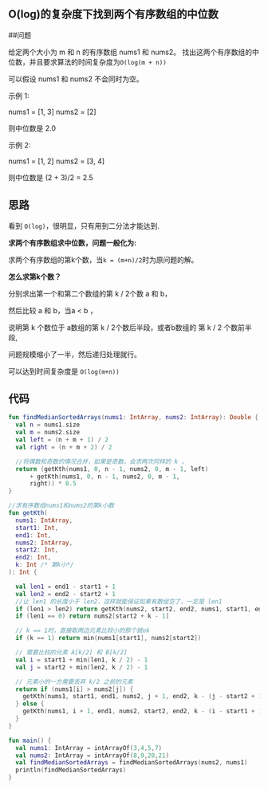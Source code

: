 ## O(log)的复杂度下找到两个有序数组的中位数

##问题

给定两个大小为 m 和 n 的有序数组 nums1 和 nums2。
找出这两个有序数组的中位数，并且要求算法的时间复杂度为`O(log(m + n))`

可以假设 nums1 和 nums2 不会同时为空。

示例 1:

nums1 = [1, 3]
nums2 = [2]

则中位数是 2.0

示例 2:

nums1 = [1, 2]
nums2 = [3, 4]

则中位数是 (2 + 3)/2 = 2.5



## 思路



看到 `O(log)`，很明显，只有用到二分法才能达到.



**求两个有序数组求中位数，问题一般化为:**

求两个有序数组的第k个数，当`k = (m+n)/2`时为原问题的解。



**怎么求第k个数？**

分别求出第一个和第二个数组的第 k / 2个数 a 和 b，

然后比较 a 和 b，当a < b ，

说明第 k 个数位于 a数组的第 k / 2个数后半段，或者b数组的 第 k / 2 个数前半段,

问题规模缩小了一半，然后递归处理就行。

可以达到时间复杂度是 `O(log(m+n))`

## 代码

````kotlin
fun findMedianSortedArrays(nums1: IntArray, nums2: IntArray): Double {
  val n = nums1.size
  val m = nums2.size
  val left = (n + m + 1) / 2
  val right = (n + m + 2) / 2

  //将偶数和奇数的情况合并，如果是奇数，会求两次同样的 k 。
  return (getKth(nums1, 0, n - 1, nums2, 0, m - 1, left)
      + getKth(nums1, 0, n - 1, nums2, 0, m - 1,
      right)) * 0.5
}

//求有序数组nums1和nums2的第k小数
fun getKth(
  nums1: IntArray,
  start1: Int,
  end1: Int,
  nums2: IntArray,
  start2: Int,
  end2: Int,
  k: Int /* 第k小*/
): Int {

  val len1 = end1 - start1 + 1
  val len2 = end2 - start2 + 1
  //让 len1 的长度小于 len2，这样就能保证如果有数组空了，一定是 len1 
  if (len1 > len2) return getKth(nums2, start2, end2, nums1, start1, end1, k)
  if (len1 == 0) return nums2[start2 + k - 1]

  // k == 1时，直接取两边元素比较小的那个就ok
  if (k == 1) return min(nums1[start1], nums2[start2])

  // 需要比较的元素 A[k/2] 和 B[k/2]
  val i = start1 + min(len1, k / 2) - 1
  val j = start2 + min(len2, k / 2) - 1

  // 元素小的一方需要丢弃 k/2 之前的元素
  return if (nums1[i] > nums2[j]) {
    getKth(nums1, start1, end1, nums2, j + 1, end2, k - (j - start2 + 1))
  } else {
    getKth(nums1, i + 1, end1, nums2, start2, end2, k - (i - start1 + 1))
  }
}

fun main() {
  val nums1: IntArray = intArrayOf(3,4,5,7)
  val nums2: IntArray = intArrayOf(8,9,20,21)
  val findMedianSortedArrays = findMedianSortedArrays(nums2, nums1)
  println(findMedianSortedArrays)
}
````



